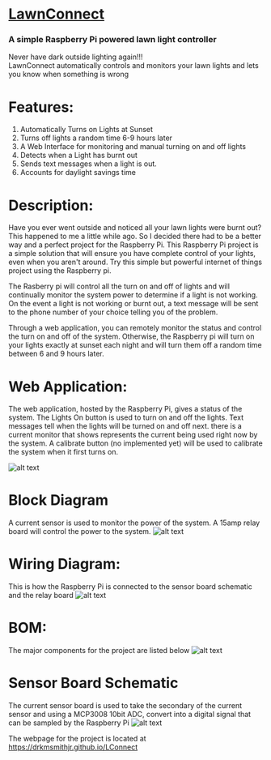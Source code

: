 # [LawnConnect](https://drkmsmithjr.github.io/LConnect)

### A simple Raspberry Pi powered lawn light controller

Never have dark outside lighting again!!!  
LawnConnect automatically controls and monitors your lawn lights and lets you know when something is wrong

# Features:

1. Automatically Turns on Lights at Sunset
2. Turns off lights a random time 6-9 hours later
3. A Web Interface for monitoring and manual turning on and off lights
4. Detects when a Light has burnt out
5. Sends text messages when a light is out.
6. Accounts for daylight savings time

# Description:
Have you ever went outside and noticed all your lawn lights were burnt out?   This happened to me a little while ago.  So I decided there had to be a better way and a perfect project for the Raspberry Pi.   This Raspberry Pi project is a simple solution that will ensure you have complete control of your lights, even when you aren't around.  Try this simple but powerful internet of things project using the Raspberry pi.        

The Rasberry pi will control all the turn on and off of lights and will continually monitor the system power to determine if a light is not working.  On the event a light is not working or burnt out, a text message will be sent to the phone number of your choice telling you of the problem.

Through a web application, you can remotely monitor the status and control the turn on and off of the system.  Otherwise, the Raspberry pi will turn on your lights exactly at sunset each night and will turn them off a random time between 6 and 9 hours later.    

# Web Application:
The web application, hosted by the Raspberry Pi, gives a status of the system.   The Lights On button is used to turn on and off the lights.  Text messages tell when the lights will be turned on and off next.  there is a current monitor that shows represents the current being used right now by the system. A calibrate button (no implemented yet) will be used to calibrate the system when it first turns on.  

![alt text](https://github.com/drkmsmithjr/LConnect/blob/master/webpage_shot.png "web page screen shot")

# Block Diagram
A current sensor is used to monitor the power of the system.   A 15amp relay board will control the power to the system.
![alt text](https://github.com/drkmsmithjr/LConnect/blob/master/blockdiagram.png "System Block Diagram")

# Wiring Diagram:
This is how the Raspberry Pi is connected to the sensor board schematic and the relay board
![alt text](https://github.com/drkmsmithjr/LConnect/blob/master/WiringDiagram.png "wiring diagram")

# BOM:
The major components for the project are listed below
![alt text](https://github.com/drkmsmithjr/LConnect/blob/master/BOM.png "BOM")

# Sensor Board Schematic
The current sensor board is used to take the secondary of the current sensor and using a MCP3008 10bit ADC, convert into a digital signal that can be sampled by the Raspberry Pi
![alt text](https://github.com/drkmsmithjr/LConnect/blob/master/LawnConnect-CurrentSensor.png "Current Sensor")

The webpage for the project is located at https://drkmsmithjr.github.io/LConnect
